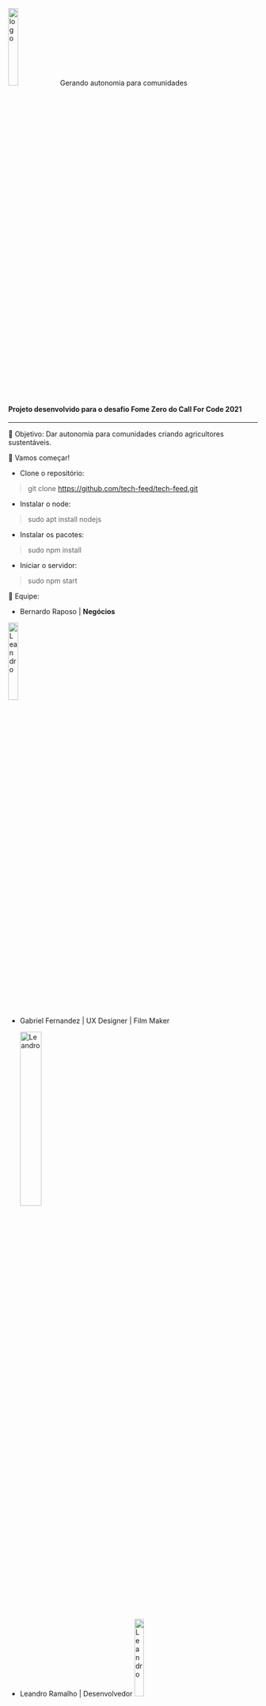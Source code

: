 <img alt="logo" src="https://cdn.discordapp.com/attachments/866464902898384907/868626927970320414/logo_naice.png"  width=20%%/>
Gerando autonomia para comunidades

#### Projeto desenvolvido para o desafio Fome Zero do Call For Code 2021
_____________________________________________________

🎯 Objetivo: Dar autonomia para comunidades criando agricultores sustentáveis.

🚀 Vamos começar!

 - Clone o repositório:
 > git clone https://github.com/tech-feed/tech-feed.git

 - Instalar o node:
 > sudo apt install nodejs

 - Instalar os pacotes:
 > sudo npm install

 - Iniciar o servidor:
 >sudo npm start

 📌 Equipe:

 - Bernardo Raposo | <b>Negócios</b>
 <img alt="Leandro" src="https://media.discordapp.net/attachments/866488441655263253/868681498763603968/BR_1.jpg?width=315&height=473"  width=20%%/>
 

 - Gabriel Fernandez | UX Designer | Film Maker

    <img alt="Leandro" src="https://media.discordapp.net/attachments/866491238591758336/868681477888573510/223830258_221793609840292_4904370945815383683_n.jpg"  width=30%%/>
 
 - Leandro Ramalho | Desenvolvedor
    <img alt="Leandro" src="https://media.discordapp.net/attachments/865960997600493579/868681931087282237/unknown.png"  width=20%%/>


 - Raiane Lima | Desenvolvedora

    <img alt="Leandro" src="https://media.discordapp.net/attachments/866488441655263253/868682990564302900/124698236_178036784029911_9121402771597815012_n.jpg?width=473&height=473"  width=20%%/>


 - Vinicius Passos | Desenvolvedor







